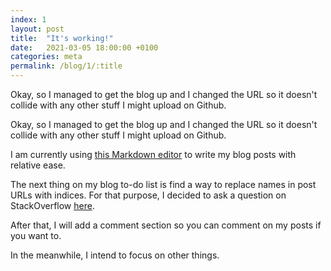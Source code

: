 ```yaml
---
index: 1
layout: post
title:  "It's working!"
date:   2021-03-05 18:00:00 +0100
categories: meta
permalink: /blog/1/:title
---
```

Okay, so I managed to get the blog up and I changed the URL so it doesn't collide with any other stuff I might upload on Github.

Okay, so I managed to get the blog up and I changed the URL so it doesn\'t collide with any other stuff I might upload on Github.

I am currently using [this Markdown editor](https://markdown-editor.github.io/) to write my blog posts with relative ease.

The next thing on my blog to-do list is find a way to replace names in post URLs with indices. For that purpose, I decided to ask a question on StackOverflow [here](https://stackoverflow.com/questions/66494261/how-do-i-add-variables-to-a-jekyll-post).

After that, I will add a comment section so you can comment on my posts if you want to.

In the meanwhile, I intend to focus on other things.